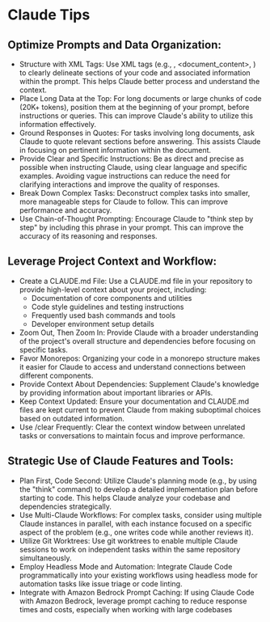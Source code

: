 # Claude Tips

## Optimize Prompts and Data Organization:

  - Structure with XML Tags: Use XML tags (e.g., <document>, <document_content>, <source>) to clearly delineate sections of your code and associated information within the prompt. This helps Claude better process and understand the context.
  - Place Long Data at the Top: For long documents or large chunks of code (20K+ tokens), position them at the beginning of your prompt, before instructions or queries. This can improve Claude's ability to utilize this information effectively.
  - Ground Responses in Quotes: For tasks involving long documents, ask Claude to quote relevant sections before answering. This assists Claude in focusing on pertinent information within the document.
  - Provide Clear and Specific Instructions: Be as direct and precise as possible when instructing Claude, using clear language and specific examples. Avoiding vague instructions can reduce the need for clarifying interactions and improve the quality of responses.
  - Break Down Complex Tasks: Deconstruct complex tasks into smaller, more manageable steps for Claude to follow. This can improve performance and accuracy.
  - Use Chain-of-Thought Prompting: Encourage Claude to "think step by step" by including this phrase in your prompt. This can improve the accuracy of its reasoning and responses. 

## Leverage Project Context and Workflow:

  - Create a CLAUDE.md File: Use a CLAUDE.md file in your repository to provide high-level context about your project, including:
    - Documentation of core components and utilities
    - Code style guidelines and testing instructions
    - Frequently used bash commands and tools
    - Developer environment setup details
  - Zoom Out, Then Zoom In: Provide Claude with a broader understanding of the project's overall structure and dependencies before focusing on specific tasks.
  - Favor Monorepos: Organizing your code in a monorepo structure makes it easier for Claude to access and understand connections between different components.
  - Provide Context About Dependencies: Supplement Claude's knowledge by providing information about important libraries or APIs.
  - Keep Context Updated: Ensure your documentation and CLAUDE.md files are kept current to prevent Claude from making suboptimal choices based on outdated information.
  - Use /clear Frequently: Clear the context window between unrelated tasks or conversations to maintain focus and improve performance. 

## Strategic Use of Claude Features and Tools:

  - Plan First, Code Second: Utilize Claude's planning mode (e.g., by using the "think" command) to develop a detailed implementation plan before starting to code. This helps Claude analyze your codebase and dependencies strategically.
  - Use Multi-Claude Workflows: For complex tasks, consider using multiple Claude instances in parallel, with each instance focused on a specific aspect of the problem (e.g., one writes code while another reviews it).
  - Utilize Git Worktrees: Use git worktrees to enable multiple Claude sessions to work on independent tasks within the same repository simultaneously.
  - Employ Headless Mode and Automation: Integrate Claude Code programmatically into your existing workflows using headless mode for automation tasks like issue triage or code linting.
  - Integrate with Amazon Bedrock Prompt Caching: If using Claude Code with Amazon Bedrock, leverage prompt caching to reduce response times and costs, especially when working with large codebases
